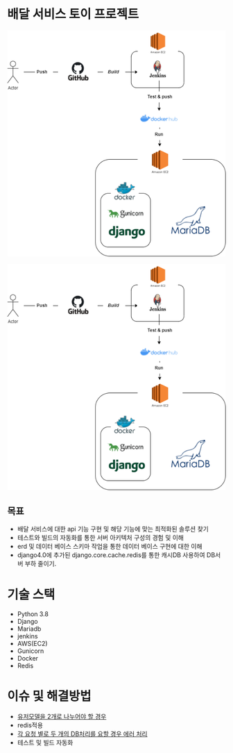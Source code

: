 # 배달 서비스 토이 프로젝트

![서버 아키텍처](https://github.com/chljidn/new_project/blob/master/%EB%B0%B0%EB%8B%AC%EC%84%9C%EB%B9%84%EC%8A%A4.png)
<P align="center">
  <img src="https://github.com/chljidn/new_project/blob/master/%EB%B0%B0%EB%8B%AC%EC%84%9C%EB%B9%84%EC%8A%A4.png" />

## 목표
- 배달 서비스에 대한 api 기능 구현 및 해당 기능에 맞는 최적화된 솔루션 찾기
- 테스트와 빌드의 자동화를 통한 서버 아키텍처 구성의 경험 및 이해
- erd 및 데이터 베이스 스키마 작업을 통한 데이터 베이스 구현에 대한 이해
- django4.0에 추가된 django.core.cache.redis를 통한 캐시DB 사용하여 DB서버 부하 줄이기.

# 기술 스택
- Python 3.8
- Django
- Mariadb
- jenkins
- AWS(EC2)
- Gunicorn
- Docker
- Redis

# 이슈 및 해결방법
- [유저모델을 2개로 나누어야 할 경우](https://chljidn-django.tistory.com/5)
- redis적용
- [각 요청 별로 두 개의 DB처리를 요할 경우 에러 처리](https://chljidn-django.tistory.com/4)
- 테스트 및 빌드 자동화
